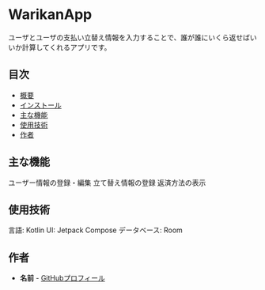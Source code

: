 # WarikanApp

ユーザとユーザの支払い立替え情報を入力することで、誰が誰にいくら返せばいいか計算してくれるアプリです。

## 目次

- [概要](#概要)
- [インストール](#インストール)
- [主な機能](#主な機能)
- [使用技術](#使用技術)
- [作者](#作者)

## 主な機能
ユーザー情報の登録・編集
立て替え情報の登録
返済方法の表示

## 使用技術
言語: Kotlin
UI: Jetpack Compose
データベース: Room

## 作者

- **名前** - [GitHubプロフィール](https://github.com/ryu-dra)
